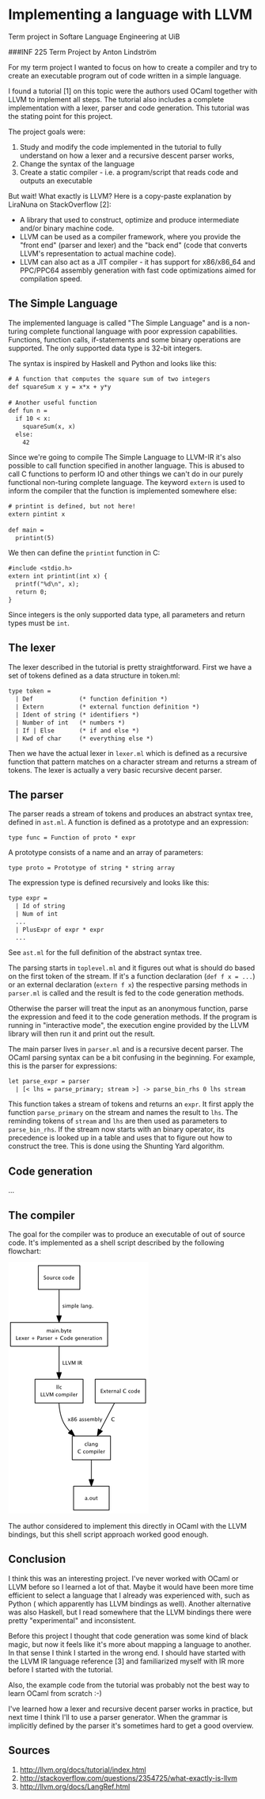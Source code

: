 # Implementing a language with LLVM
Term project in Softare Language Engineering at UiB

###INF 225 Term Project by Anton Lindström

For my term project I wanted to focus on how to create a compiler and try to
create an executable program out of code written in a simple language.

I found a tutorial [1] on this topic were the authors used OCaml together with
LLVM to implement all steps. The tutorial also includes a complete
implementation with a lexer, parser and code generation. This tutorial was the
stating point for this project.

The project goals were:

 1. Study and modify the code implemented in the tutorial to fully
    understand on how a lexer and a recursive descent parser works, 
 2. Change the syntax of the language
 3. Create a static compiler - i.e. a program/script that reads code
    and outputs an executable

But wait! What exactly is LLVM? Here is a copy-paste explanation by LiraNuna on
StackOverflow [2]:

 * A library that used to construct, optimize and produce intermediate and/or
   binary machine code.
 * LLVM can be used as a compiler framework, where you provide the "front end"
   (parser and lexer) and the "back end" (code that converts LLVM's
   representation to actual machine code).
 * LLVM can also act as a JIT compiler - it has support for x86/x86_64 and
   PPC/PPC64 assembly generation with fast code optimizations aimed for
   compilation speed.

## The Simple Language

The implemented language is called "The Simple Language" and is a non-turing
complete functional language with poor expression capabilities. Functions,
function calls, if-statements and some binary operations are
supported. The only supported data type is 32-bit integers.

The syntax is inspired by Haskell and Python and looks like this:

```
# A function that computes the square sum of two integers
def squareSum x y = x*x + y*y

# Another useful function
def fun n =
  if 10 < x:
    squareSum(x, x)
  else:
    42
```

Since we're going to compile The Simple Language to LLVM-IR it's also possible
to call function specified in another language. This is abused to call C functions
to perform IO and other things we can't do in our purely functional non-turing
complete language.
The keyword `extern` is used to inform the compiler that the function is
implemented somewhere else:

```
# printint is defined, but not here!
extern pintint x

def main =
  printint(5)
```

We then can define the `printint` function in C:

```
#include <stdio.h>
extern int printint(int x) {
  printf("%d\n", x);
  return 0;
}
```

Since integers is the only supported data type, all parameters and return types
must be `int`.

## The lexer

The lexer described in the tutorial is pretty straightforward. First we have a
set of tokens defined as a data structure in token.ml:

```
type token =
  | Def             (* function definition *)
  | Extern          (* external function definition *)
  | Ident of string (* identifiers *)
  | Number of int   (* numbers *)
  | If | Else       (* if and else *)
  | Kwd of char     (* everything else *)
```

Then we have the actual lexer in `lexer.ml` which is defined as a recursive
function that pattern matches on a character stream and returns a stream of
tokens. The lexer is actually a very basic recursive decent parser.

## The parser

The parser reads a stream of tokens and produces an abstract syntax tree,
defined in `ast.ml`. A function is defined as a prototype and an expression:

```
type func = Function of proto * expr
```

A prototype consists of a name and an array of parameters:

```
type proto = Prototype of string * string array
```

The expression type is defined recursively and looks like this:

```
type expr =
  | Id of string
  | Num of int
  ...
  | PlusExpr of expr * expr
  ...
```

See `ast.ml` for the full definition of the abstract syntax tree.

The parsing starts in `toplevel.ml` and it figures out what is should do based on
the first token of the stream. If it's a function declaration (`def f x = ...`)
or an external declaration (`extern f x`) the respective parsing methods in
`parser.ml` is called and the result is fed to the code generation methods.

Otherwise the parser will treat the input as an anonymous function, parse the
expression and feed it to the code generation methods. If the program is running
in "interactive mode", the execution engine provided by the LLVM library will
then run it and print out the result.

The main parser lives in `parser.ml` and is a recursive decent parser. The
OCaml parsing syntax can be a bit confusing in the beginning. For example, this
is the parser for expressions:

```
let parse_expr = parser
  | [< lhs = parse_primary; stream >] -> parse_bin_rhs 0 lhs stream
```

This function takes a stream of tokens and returns an `expr`. It first apply
the function `parse_primary` on the stream and names the result to `lhs`.
The reminding tokens of `stream` and `lhs` are then used as parameters to
`parse_bin_rhs`. If the stream now starts with an binary operator, its precedence
is looked up in a table and uses that to figure out how to construct the tree.
This is done using the Shunting Yard algorithm.

## Code generation

...

## The compiler

The goal for the compiler was to produce an executable of out of source code.
It's implemented as a shell script described by the following flowchart:

![Compiler pipeline](pipeline.png)

The author considered to implement this directly in OCaml with the LLVM
bindings, but this shell script approach worked good enough.

## Conclusion

I think this was an interesting project. I've never worked with OCaml or LLVM
before so I learned a lot of that. Maybe it would have been more time efficient
to select a language that I already was experienced with, such as Python (
which apparently has LLVM bindings as well).
Another alternative was also Haskell, but I read somewhere that the LLVM
bindings there were pretty "experimental" and inconsistent.

Before this project I thought that code generation was some kind of black magic,
but now it feels like it's more about mapping a language to another. In that sense
I think I started in the wrong end. I should have started with the LLVM IR
language reference [3] and familiarized myself with IR more before I started with
the tutorial.

Also, the example code from the tutorial was probably not the best way to learn
OCaml from scratch :-)

I've learned how a lexer and recursive decent parser works in practice, but next
time I think I'll to use a parser generator. When the grammar is implicitly
defined by the parser it's sometimes hard to get a good overview.

## Sources

 1. http://llvm.org/docs/tutorial/index.html
 2. http://stackoverflow.com/questions/2354725/what-exactly-is-llvm
 3. http://llvm.org/docs/LangRef.html
